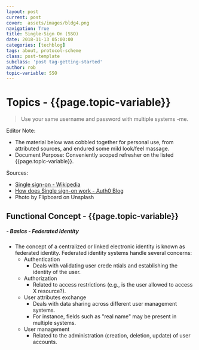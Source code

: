 ```yaml
---
layout: post
current: post
cover:  assets/images/bldg4.png
navigation: True
title: Single-Sign On (SSO)
date: 2018-11-13 05:00:00
categories: [techblog]
tags: about, protocol-scheme
class: post-template
subclass: 'post tag-getting-started'
author: rob
topic-variable: SSO
---
```


# Topics - {{page.topic-variable}}

> Use your same username and password with multiple systems -me.

Editor Note:
- The material below was cobbled together for personal use, from attributed sources, and endured some mild look/feel massage.
- Document Purpose: Conveniently scoped refresher on the listed {{page.topic-variable}}.

Sources: 
- [Single sign-on - Wikipedia](https://en.wikipedia.org/wiki/Single_sign-on)
- [How does Single sign-on work - Auth0 Blog](https://auth0.com/blog/what-is-and-how-does-single-sign-on-work/)
- Photo by Flipboard on Unsplash

## Functional Concept - {{page.topic-variable}}
##### - Basics - Federated Identity
- The concept of a centralized or linked electronic identity is known as federated identity. Federated identity systems handle several concerns:
  - Authentication
    - Deals with validating user crede
    ntials and establishing the identity of the user.
  - Authorization
    - Related to access restrictions (e.g., is the user allowed to access X resource?).
  - User attributes exchange
    - Deals with data sharing across different user management systems. 
    - For instance, fields such as "real name" may be present in multiple systems. 
  - User management
    - Related to the administration (creation, deletion, update) of user accounts.

